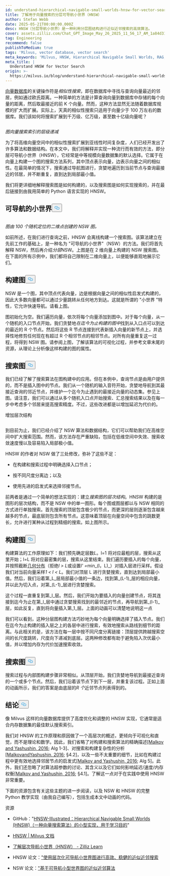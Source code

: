 ```yaml
---
id: understand-hierarchical-navigable-small-worlds-hnsw-for-vector-search.md
title: 了解用于向量搜索的分层可导航小世界（HNSW）
author: Stefan Webb
date: 2025-05-21T00:00:00.000Z
desc: HNSW（分层导航小世界）是一种利用分层图结构进行近似近邻搜索的高效算法。
cover: assets.zilliz.com/Chat_GPT_Image_May_26_2025_11_56_17_AM_1a84d31090.png
tag: Engineering
recommend: false
publishToMedium: true
tags: 'Milvus, vector database, vector search'
meta_keywords: 'Milvus, HNSW, Hierarchical Navigable Small Worlds, RAG, vector search'
meta_title: |
  Understand HNSW for Vector Search
origin: >-
  https://milvus.io/blog/understand-hierarchical-navigable-small-worlds-hnsw-for-vector-search.md
---
```

<p><a href="https://milvus.io/blog/what-is-a-vector-database.md">向量数据库</a>的关键操作符是<em>相似性搜索</em>，即在数据库中寻找与查询向量最近的邻居，例如通过欧氏距离。一种简单的方法是计算查询向量到数据库中存储的每个向量的距离，然后取最接近的前 K 个向量。然而，这种方法显然无法随着数据库规模的扩大而扩展。实际上，天真的相似性搜索只适用于向量少于 100 万左右的数据库。我们该如何将搜索扩展到千万级、亿万级，甚至数十亿级向量呢？</p>
<p>
  <span class="img-wrapper">
    <img translate="no" src="https://assets.zilliz.com/Figure_Descending_a_hierarchy_of_vector_search_indices_cf9fb8060a.png" alt="" class="doc-image" id="" />
    <span></span>
  </span>
</p>
<p><em>图向量搜索索引的层级递减</em></p>
<p>为了将高维向量空间中的相似性搜索扩展到亚线性时间复杂度，人们已经开发出了许多算法和数据结构。在本文中，我们将解释并实现一种流行而有效的方法，即分层可导航小世界（HNSW），它经常是中等规模向量数据集的默认选择。它属于在向量上构建一个图的搜索方法系列，其中顶点表示向量，边表示向量之间的相似性。在最简单的情况下，搜索通过导航图进行，贪婪地遍历到当前节点与查询最接近的邻居，并不断重复，直到达到局部最小值。</p>
<p>我们将更详细地解释搜索图是如何构建的，以及搜索图是如何实现搜索的，并在最后链接到由我用简单的 Python 语言实现的 HNSW。</p>
<h2 id="Navigable-Small-Worlds" class="common-anchor-header">可导航的小世界<button data-href="#Navigable-Small-Worlds" class="anchor-icon" translate="no">
      <svg translate="no"
        aria-hidden="true"
        focusable="false"
        height="20"
        version="1.1"
        viewBox="0 0 16 16"
        width="16"
      >
        <path
          fill="#0092E4"
          fill-rule="evenodd"
          d="M4 9h1v1H4c-1.5 0-3-1.69-3-3.5S2.55 3 4 3h4c1.45 0 3 1.69 3 3.5 0 1.41-.91 2.72-2 3.25V8.59c.58-.45 1-1.27 1-2.09C10 5.22 8.98 4 8 4H4c-.98 0-2 1.22-2 2.5S3 9 4 9zm9-3h-1v1h1c1 0 2 1.22 2 2.5S13.98 12 13 12H9c-.98 0-2-1.22-2-2.5 0-.83.42-1.64 1-2.09V6.25c-1.09.53-2 1.84-2 3.25C6 11.31 7.55 13 9 13h4c1.45 0 3-1.69 3-3.5S14.5 6 13 6z"
        ></path>
      </svg>
    </button></h2><p>
  <span class="img-wrapper">
    <img translate="no" src="https://assets.zilliz.com/Figure_NSW_graph_created_from_100_randomly_located_2_D_points_3ffccbd6a7.jpg" alt="" class="doc-image" id="" />
    <span></span>
  </span>
</p>
<p><em>图由 100 个随机定位的二维点创建的 NSW 图。</em></p>
<p>如前所述，在我们进行查询之前，HNSW 会离线构建一个搜索图。该算法建立在先前工作的基础上，是一种名为 "可导航的小世界"（NSW）的方法。我们将首先解释 NSW，然后再介绍<em>分层</em>NSW。上图是在 2 维向量上构建的 NSW 搜索图。在下面的所有示例中，我们都将自己限制在二维向量上，以便能够直观地展示它们。</p>
<h2 id="Constructing-the-Graph" class="common-anchor-header">构建图<button data-href="#Constructing-the-Graph" class="anchor-icon" translate="no">
      <svg translate="no"
        aria-hidden="true"
        focusable="false"
        height="20"
        version="1.1"
        viewBox="0 0 16 16"
        width="16"
      >
        <path
          fill="#0092E4"
          fill-rule="evenodd"
          d="M4 9h1v1H4c-1.5 0-3-1.69-3-3.5S2.55 3 4 3h4c1.45 0 3 1.69 3 3.5 0 1.41-.91 2.72-2 3.25V8.59c.58-.45 1-1.27 1-2.09C10 5.22 8.98 4 8 4H4c-.98 0-2 1.22-2 2.5S3 9 4 9zm9-3h-1v1h1c1 0 2 1.22 2 2.5S13.98 12 13 12H9c-.98 0-2-1.22-2-2.5 0-.83.42-1.64 1-2.09V6.25c-1.09.53-2 1.84-2 3.25C6 11.31 7.55 13 9 13h4c1.45 0 3-1.69 3-3.5S14.5 6 13 6z"
        ></path>
      </svg>
    </button></h2><p>NSW 是一个图，其中顶点代表向量，边是根据向量之间的相似性启发式构建的，因此大多数向量都可以通过少量跳转从任何地方到达。这就是所谓的 "小世界 "特性，它允许快速导航。请看上图。</p>
<p>图初始化为空。我们遍历向量，依次将每个向量添加到图中。对于每个向量，从一个随机的入口节点开始，我们贪婪地<em>在迄今为止构建的图中</em>找到从入口点可以到达的最近的 R 个节点。然后将这些 R 节点连接到代表新插入向量的新节点上，并选择性地修剪任何现在有超过 R 个相邻节点的相邻节点。对所有向量重复这一过程，将得到 NSW 图。请参阅上图，了解该算法的可视化过程，并参考文章末尾的资源，从理论上分析像这样构建的图的属性。</p>
<h2 id="Searching-the-Graph" class="common-anchor-header">搜索图<button data-href="#Searching-the-Graph" class="anchor-icon" translate="no">
      <svg translate="no"
        aria-hidden="true"
        focusable="false"
        height="20"
        version="1.1"
        viewBox="0 0 16 16"
        width="16"
      >
        <path
          fill="#0092E4"
          fill-rule="evenodd"
          d="M4 9h1v1H4c-1.5 0-3-1.69-3-3.5S2.55 3 4 3h4c1.45 0 3 1.69 3 3.5 0 1.41-.91 2.72-2 3.25V8.59c.58-.45 1-1.27 1-2.09C10 5.22 8.98 4 8 4H4c-.98 0-2 1.22-2 2.5S3 9 4 9zm9-3h-1v1h1c1 0 2 1.22 2 2.5S13.98 12 13 12H9c-.98 0-2-1.22-2-2.5 0-.83.42-1.64 1-2.09V6.25c-1.09.53-2 1.84-2 3.25C6 11.31 7.55 13 9 13h4c1.45 0 3-1.69 3-3.5S14.5 6 13 6z"
        ></path>
      </svg>
    </button></h2><p>我们已经了解了搜索算法在图构建中的应用。但在本例中，查询节点是由用户提供的，而不是插入图中的节点。我们从一个随机的输入音符开始，贪婪地导航到其最接近查询的邻近节点，并维护一个迄今为止遇到的最接近向量的动态集。参见上图。请注意，我们可以通过从多个随机入口点开始搜索、汇总搜索结果以及在每一步中考虑多个邻居来提高搜索精度。不过，这些改进都是以增加延迟为代价的。</p>
<custom-h1>增加层次结构</custom-h1><p>
  <span class="img-wrapper">
    <img translate="no" src="https://assets.zilliz.com/adding_hierarchy_0101234812.png" alt="" class="doc-image" id="" />
    <span></span>
  </span>
</p>
<p>到目前为止，我们已经介绍了 NSW 算法和数据结构，它们可以帮助我们在高维空间中扩大搜索范围。然而，该方法存在严重缺陷，包括在低维空间中失效、搜索收敛速度慢以及容易陷入局部极小值。</p>
<p>HNSW 的作者对 NSW 做了三处修改，弥补了这些不足：</p>
<ul>
<li><p>在构建和搜索过程中明确选择入口节点；</p></li>
<li><p>按不同尺度分离边；以及</p></li>
<li><p>使用先进的启发式来选择邻接节点。</p></li>
</ul>
<p>前两者是通过一个简单的想法实现的：建立<em>搜索图的层次结构</em>。HNSW 构建的是图形的层次结构，而不是 NSW 中的单一图形。每个图或图层都以与 NSW 相同的方式进行单独搜索。首先搜索的顶层包含极少的节点，而更深的层则逐渐包含越来越多的节点，最底层则包含所有节点。这意味着顶层在向量空间中包含的跳数更长，允许进行某种从过程到精细的搜索。如上图所示。</p>
<h2 id="Constructing-the-Graph" class="common-anchor-header">构建图<button data-href="#Constructing-the-Graph" class="anchor-icon" translate="no">
      <svg translate="no"
        aria-hidden="true"
        focusable="false"
        height="20"
        version="1.1"
        viewBox="0 0 16 16"
        width="16"
      >
        <path
          fill="#0092E4"
          fill-rule="evenodd"
          d="M4 9h1v1H4c-1.5 0-3-1.69-3-3.5S2.55 3 4 3h4c1.45 0 3 1.69 3 3.5 0 1.41-.91 2.72-2 3.25V8.59c.58-.45 1-1.27 1-2.09C10 5.22 8.98 4 8 4H4c-.98 0-2 1.22-2 2.5S3 9 4 9zm9-3h-1v1h1c1 0 2 1.22 2 2.5S13.98 12 13 12H9c-.98 0-2-1.22-2-2.5 0-.83.42-1.64 1-2.09V6.25c-1.09.53-2 1.84-2 3.25C6 11.31 7.55 13 9 13h4c1.45 0 3-1.69 3-3.5S14.5 6 13 6z"
        ></path>
      </svg>
    </button></h2><p>构建算法的工作原理如下：我们预先确定层数<em>L</em>。l=1 将对应最粗的层，搜索从这里开始；l=L 将对应最密集的层，搜索从这里结束。我们遍历要插入的每个向量，并按照截断<a href="https://en.wikipedia.org/wiki/Geometric_distribution">几何分布</a>（拒绝<em>l &gt; L</em>或设置<em>l' =</em>min_(l，L)_）对插入层进行采样。假设我们对当前向量采样<em>1 &lt; l &lt; L</em>。我们对顶层 L 进行贪婪搜索，直到达到局部最小值。然后，我们沿着第_L_层局部最小值的一条边，找到第_(L-1)_层的相应向量，并以此为切入点，对第_(L-1)_层进行贪婪搜索。</p>
<p>这个过程一直重复到第_l_层。然后，我们开始为要插入的向量创建节点，将其连接到迄今为止在第_l_层中通过贪婪搜索找到的最邻近的节点，再导航到第_(l-1)_层，如此反复，直到将向量插入第_1_层。上面的动画可以清楚地说明这一点</p>
<p>我们可以看到，这种分层图构建方法巧妙地为每个向量明确选择了插入节点。我们在迄今为止构建的插入层之上的各层中进行搜索，有效地搜索从路线到细节的距离。与此相关的是，该方法在每一层中按不同尺度分离链接：顶层提供跨越搜索空间的长尺度跳转，尺度向下递减到底层。这两种修改都有助于避免陷入次优最小值，并以增加内存为代价加速搜索收敛。</p>
<h2 id="Searching-the-Graph" class="common-anchor-header">搜索图<button data-href="#Searching-the-Graph" class="anchor-icon" translate="no">
      <svg translate="no"
        aria-hidden="true"
        focusable="false"
        height="20"
        version="1.1"
        viewBox="0 0 16 16"
        width="16"
      >
        <path
          fill="#0092E4"
          fill-rule="evenodd"
          d="M4 9h1v1H4c-1.5 0-3-1.69-3-3.5S2.55 3 4 3h4c1.45 0 3 1.69 3 3.5 0 1.41-.91 2.72-2 3.25V8.59c.58-.45 1-1.27 1-2.09C10 5.22 8.98 4 8 4H4c-.98 0-2 1.22-2 2.5S3 9 4 9zm9-3h-1v1h1c1 0 2 1.22 2 2.5S13.98 12 13 12H9c-.98 0-2-1.22-2-2.5 0-.83.42-1.64 1-2.09V6.25c-1.09.53-2 1.84-2 3.25C6 11.31 7.55 13 9 13h4c1.45 0 3-1.69 3-3.5S14.5 6 13 6z"
        ></path>
      </svg>
    </button></h2><p>搜索过程与内部图构建步骤非常相似。从顶层开始，我们贪婪地导航到最接近查询的一个或多个节点。然后，我们沿着该节点下到下一层，并重复该过程。正如上面的动画所示，我们的答案是由底层的<em>R 个</em>近邻节点列表得到的。</p>
<h2 id="Conclusion" class="common-anchor-header">结论<button data-href="#Conclusion" class="anchor-icon" translate="no">
      <svg translate="no"
        aria-hidden="true"
        focusable="false"
        height="20"
        version="1.1"
        viewBox="0 0 16 16"
        width="16"
      >
        <path
          fill="#0092E4"
          fill-rule="evenodd"
          d="M4 9h1v1H4c-1.5 0-3-1.69-3-3.5S2.55 3 4 3h4c1.45 0 3 1.69 3 3.5 0 1.41-.91 2.72-2 3.25V8.59c.58-.45 1-1.27 1-2.09C10 5.22 8.98 4 8 4H4c-.98 0-2 1.22-2 2.5S3 9 4 9zm9-3h-1v1h1c1 0 2 1.22 2 2.5S13.98 12 13 12H9c-.98 0-2-1.22-2-2.5 0-.83.42-1.64 1-2.09V6.25c-1.09.53-2 1.84-2 3.25C6 11.31 7.55 13 9 13h4c1.45 0 3-1.69 3-3.5S14.5 6 13 6z"
        ></path>
      </svg>
    </button></h2><p>像 Milvus 这样的向量数据库提供了高度优化和调整的 HNSW 实现，它通常是适合内存数据集的最佳默认搜索索引。</p>
<p>我们对 HNSW 的工作原理和原因做了一个高层次的概述，更倾向于可视化和直觉，而不是理论和数学。因此，我们省略了对构建和搜索算法的精确描述<a href="https://arxiv.org/abs/1603.09320">[Malkov and Yashushin, 2016</a>; Alg 1-3]、对搜索和构建复杂性的分析<a href="https://arxiv.org/abs/1603.09320">[Malkov</a><a href="https://arxiv.org/abs/1603.09320">and</a><a href="https://arxiv.org/abs/1603.09320">Yashushin</a><a href="https://arxiv.org/abs/1603.09320">, 2016</a>; §4.2]，以及一些不太重要的细节，比如在构建过程中更有效地选择邻居节点的启发式<a href="https://arxiv.org/abs/1603.09320">[Malkov and Yashushin, 2016</a>; Alg 5]。此外，我们还忽略了对算法超参数的讨论、其含义以及它们如何影响延迟/速度/内存权衡<a href="https://arxiv.org/abs/1603.09320">[Malkov and Yashushin, 2016</a>; §4.1]。了解这一点对于在实践中使用 HNSW 非常重要。</p>
<p>下面的资源包含有关这些主题的进一步阅读，以及 NSW 和 HNSW 的完整 Python 教学实现（由我自己编写），包括生成本文中动画的代码。</p>
<custom-h1>资源</custom-h1><ul>
<li><p>GitHub："<a href="https://github.com/stefanwebb/hnsw-illustrated">HNSW-Illustrated：Hierarchical Navigable Small Worlds (HNSW)（一种向量搜索算法）的小型实现，用于学习目的</a>"</p></li>
<li><p><a href="https://milvus.io/docs/hnsw.md#HNSW">HNSW | Milvus 文档</a></p></li>
<li><p><a href="https://zilliz.com/learn/hierarchical-navigable-small-worlds-HNSW">了解层次导航小世界（HNSW） - Zilliz Learn</a></p></li>
<li><p>HNSW 论文：<a href="https://arxiv.org/abs/1603.09320">"使用层次化可导航小世界图进行高效、稳健的近似近邻搜索</a></p></li>
<li><p>NSW 论文：<a href="https://publications.hse.ru/pubs/share/folder/x5p6h7thif/128296059.pdf">"基于可导航小型世界图的近似近邻算法</a></p></li>
</ul>
